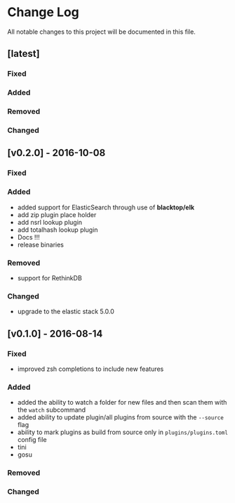 Change Log
==========

All notable changes to this project will be documented in this file.

[latest]
--------

### Fixed

### Added

### Removed

### Changed

[v0.2.0] - 2016-10-08
---------------------

### Fixed

### Added

-	added support for ElasticSearch through use of **blacktop/elk**
-	add zip plugin place holder
-	add nsrl lookup plugin
-	add totalhash lookup plugin
-	Docs !!!
-	release binaries

### Removed

-	support for RethinkDB

### Changed

-	upgrade to the elastic stack 5.0.0

[v0.1.0] - 2016-08-14
---------------------

### Fixed

-	improved zsh completions to include new features

### Added

-	added the ability to watch a folder for new files and then scan them with the `watch` subcommand
-	added ability to update plugin/all plugins from source with the `--source` flag
-	ability to mark plugins as build from source only in `plugins/plugins.toml` config file
-	tini
-	gosu

### Removed

### Changed
